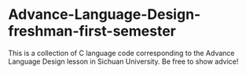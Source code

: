 # Advance-Language-Design-freshman-first-semester
This is a collection of C language code corresponding to the Advance Language Design lesson in Sichuan University. Be free to show advice!

